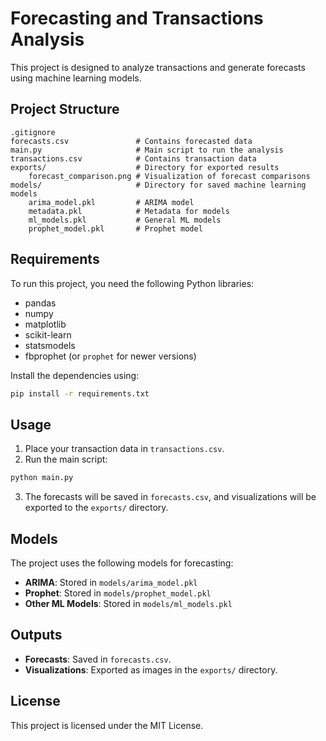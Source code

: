 # Forecasting and Transactions Analysis

This project is designed to analyze transactions and generate forecasts using machine learning models.

## Project Structure

```
.gitignore
forecasts.csv               # Contains forecasted data
main.py                     # Main script to run the analysis
transactions.csv            # Contains transaction data
exports/                    # Directory for exported results
    forecast_comparison.png # Visualization of forecast comparisons
models/                     # Directory for saved machine learning models
    arima_model.pkl         # ARIMA model
    metadata.pkl            # Metadata for models
    ml_models.pkl           # General ML models
    prophet_model.pkl       # Prophet model
```

## Requirements

To run this project, you need the following Python libraries:

- pandas
- numpy
- matplotlib
- scikit-learn
- statsmodels
- fbprophet (or `prophet` for newer versions)

Install the dependencies using:

```bash
pip install -r requirements.txt
```

## Usage

1. Place your transaction data in `transactions.csv`.
2. Run the main script:

```bash
python main.py
```

3. The forecasts will be saved in `forecasts.csv`, and visualizations will be exported to the `exports/` directory.

## Models

The project uses the following models for forecasting:

- **ARIMA**: Stored in `models/arima_model.pkl`
- **Prophet**: Stored in `models/prophet_model.pkl`
- **Other ML Models**: Stored in `models/ml_models.pkl`

## Outputs

- **Forecasts**: Saved in `forecasts.csv`.
- **Visualizations**: Exported as images in the `exports/` directory.

## License

This project is licensed under the MIT License.